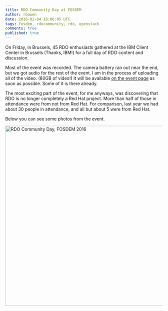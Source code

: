 ```yaml
---
title: RDO Community Day at FOSDEM
author: rbowen
date: 2016-02-04 16:06:05 UTC
tags: fosdem, rdocommunity, rdo, openstack
comments: true
published: true
---
```


On Friday, in Brussels, 45 RDO enthusiasts gathered at the IBM Client Center in Brussels (Thanks, IBM!) for a full day of RDO content and discussion.

Most of the event was recorded. The camera battery ran out near the end, but we got audio for the rest of the event. I am in the process of uploading all of the video. (80GB of video!) It will be available [on the event page](https://www.rdoproject.org/events/rdo-day-fosdem-2016/)  as soon as possible. Some of it is there already.

The most exciting part of the event, for me anyways, was discovering that RDO is no longer completely a Red Hat project. More than half of those in attendance were from not from Red Hat. For comparison, last year we had about 30 people in attendance, and all but about 5 were from Red Hat.

Below you can see some photos from the event.

<a data-flickr-embed="true" data-header="true"  href="https://www.flickr.com/photos/rbowen/albums/72157664110725992" title="RDO Community Day, FOSDEM 2016"><img src="https://farm2.staticflickr.com/1462/24185123104_c50c8448e0_b.jpg" width="1024" height="576" alt="RDO Community Day, FOSDEM 2016"></a><script async src="//embedr.flickr.com/assets/client-code.js" charset="utf-8"></script>